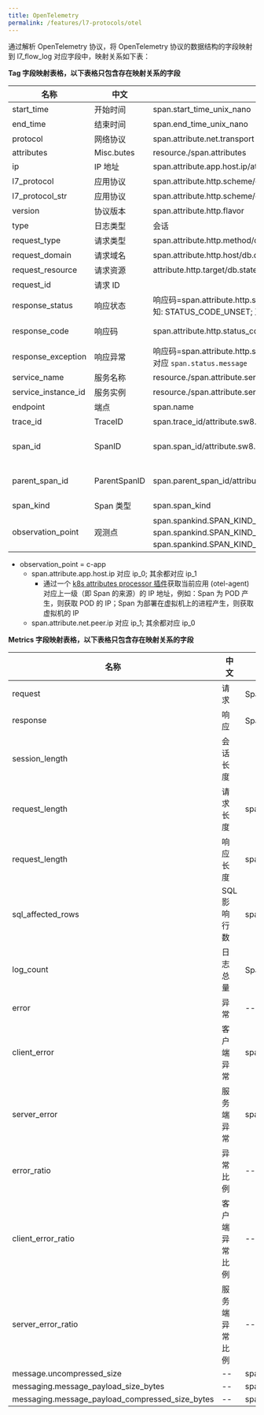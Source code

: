 ```yaml
---
title: OpenTelemetry
permalink: /features/l7-protocols/otel
---
```


通过解析 OpenTelemetry 协议，将 OpenTelemetry 协议的数据结构的字段映射到 l7_flow_log 对应字段中，映射关系如下表：

**Tag 字段映射表格，以下表格只包含存在映射关系的字段**

| 名称                | 中文         | OpenTelemetry 数据结构                                                                                                                                                                                        | 描述                                                           |
| ------------------- | ------------ | ------------------------------------------------------------------------------------------------------------------------------------------------------------------------------------------------------------- | -------------------------------------------------------------- |
| start_time          | 开始时间     | span.start_time_unix_nano                                                                                                                                                                                     | --                                                             |
| end_time            | 结束时间     | span.end_time_unix_nano                                                                                                                                                                                       | --                                                             |
| protocol            | 网络协议     | span.attribute.net.transport                                                                                                                                                                                  | 映射到对应的枚举值                                             |
| attributes          | Misc.butes   | resource./span.attributes                                                                                                                                                                                     | --                                                             |
| ip                  | IP 地址      | span.attribute.app.host.ip/attribute.net.peer.ip                                                                                                                                                              | 详细说明见后面段落                                             |
| l7_protocol         | 应用协议     | span.attribute.http.scheme/db.system/rpc.system/messaging.system/messaging.protocol                                                                                                                           | 映射到对应的枚举值                                             |
| l7_protocol_str     | 应用协议     | span.attribute.http.scheme/db.system/rpc.system/messaging.system/messaging.protocol                                                                                                                           | --                                                             |
| version             | 协议版本     | span.attribute.http.flavor                                                                                                                                                                                    | --                                                             |
| type                | 日志类型     | 会话                                                                                                                                                                                                          | --                                                             |
| request_type        | 请求类型     | span.attribute.http.method/db.operation/rpc.method                                                                                                                                                            | --                                                             |
| request_domain      | 请求域名     | span.attribute.http.host/db.connection_string                                                                                                                                                                 | --                                                             |
| request_resource    | 请求资源     | attribute.http.target/db.statement/messaging.url/rpc.service                                                                                                                                                  | --                                                             |
| request_id          | 请求 ID      |
| response_status     | 响应状态     | 响应码=span.attribute.http.status_code 参考 HTTP 协议定义; 响应码=span.status.code，未知: STATUS_CODE_UNSET; 正常: STATUS_CODE_OK; 服务端异常: STATUS_CODE_ERROR                                              | --                                                             |
| response_code       | 响应码       | span.attribute.http.status_code/span.status.code                                                                                                                                                              | 优先使用 span.attribute.http.status_code                       |
| response_exception  | 响应异常     | 响应码=span.attribute.http.status_code 参考 HTTP 协议定义; 响应码=span.status.code，则对应 `span.status.message`                                                                                              | --                                                             |
| service_name        | 服务名称     | resource./span.attribute.service.name                                                                                                                                                                         | --                                                             |
| service_instance_id | 服务实例     | resource./span.attribute.service.instance.id                                                                                                                                                                  | --                                                             |
| endpoint            | 端点         | span.name                                                                                                                                                                                                     | --                                                             |
| trace_id            | TraceID      | span.trace_id/attribute.sw8.trace_id                                                                                                                                                                          | 优先使用 attribute.sw8.trace_id                                |
| span_id             | SpanID       | span.span_id/attribute.sw8.segment_id-attribute.sw8.span_id                                                                                                                                                   | 优先使用 attribute.sw8.segment_id-attribute.sw8.span_id        |
| parent_span_id      | ParentSpanID | span.parent_span_id/attribute.sw8.segment_id-attribute.sw8.parent_span_id                                                                                                                                     | 优先使用 attribute.sw8.segment_id-attribute.sw8.parent_span_id |
| span_kind           | Span 类型    | span.span_kind                                                                                                                                                                                                | --                                                             |
| observation_point   | 观测点       | span.spankind.SPAN_KIND_CLIENT/SPAN_KIND_PRODUCER：客户端应用(c-app)；span.spankind.SPAN_KIND_SERVER/SPAN_KIND_CONSUMER：服务端应用(s-app)；span.spankind.SPAN_KIND_UNSPECIFIED/SPAN_KIND_INTERNAL：应用(app) | --                                                             |

- observation_point = c-app
  - span.attribute.app.host.ip 对应 ip_0; 其余都对应 ip_1
    - 通过一个 [k8s attributes processor 插件](https://pkg.go.dev/github.com/open-telemetry/opentelemetry-collector-contrib/processor/k8sattributesprocessor#section-readme)获取当前应用 (otel-agent) 对应上一级（即 Span 的来源）的 IP 地址，例如：Span 为 POD 产生，则获取 POD 的 IP；Span 为部署在虚拟机上的进程产生，则获取虚拟机的 IP
  - span.attribute.net.peer.ip 对应 ip_1; 其余都对应 ip_0

**Metrics 字段映射表格，以下表格只包含存在映射关系的字段**

| 名称                                            | 中文           | OpenTelemetry 数据结构                                         | 描述                               |
| ----------------------------------------------- | -------------- | -------------------------------------------------------------- | ---------------------------------- |
| request                                         | 请求           | Span 个数                                                      | --                                 |
| response                                        | 响应           | Span 个数                                                      | --                                 |
| session_length                                  | 会话长度       |                                                                | 请求长度 + 响应长度                |
| request_length                                  | 请求长度       | span.attribute.http.request_content_length                     | --                                 |
| request_length                                  | 响应长度       | span.attribute.http.response_content_length                    | --                                 |
| sql_affected_rows                               | SQL 影响行数   | span.attribute.db.cassandra.page_size                          | --                                 |
| log_count                                       | 日志总量       | Span 个数                                                      | Request Log 行数                   |
| error                                           | 异常           | --                                                             | 客户端异常 + 服务端异常            |
| client_error                                    | 客户端异常     | span.attribute.http.status_code/span.status.code               | 参考 Tag 字段`response_code`的说明 |
| server_error                                    | 服务端异常     | span.attribute.http.status_code/span.status.code               | 参考 Tag 字段`response_code`的说明 |
| error_ratio                                     | 异常比例       | --                                                             | 异常 / 响应                        |
| client_error_ratio                              | 客户端异常比例 | --                                                             | 客户端异常 / 响应                  |
| server_error_ratio                              | 服务端异常比例 | --                                                             | 服务端异常 / 响应                  |
| message.uncompressed_size                       | --             | span.attribute.message.uncompressed_size                       | --                                 |
| messaging.message_payload_size_bytes            | --             | span.attribute.messaging.message_payload_size_bytes            | --                                 |
| messaging.message_payload_compressed_size_bytes | --             | span.attribute.messaging.message_payload_compressed_size_bytes | --                                 |
